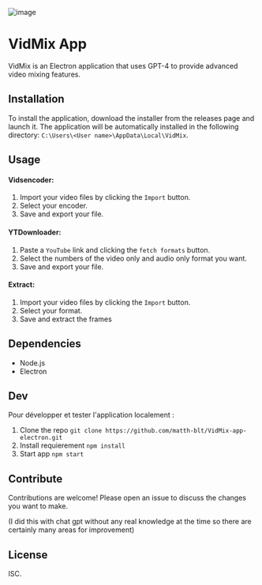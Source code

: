 ![image](https://github.com/user-attachments/assets/db444318-d92c-408d-8e99-efd2a3f07996)


# VidMix App

VidMix is ​​an Electron application that uses GPT-4 to provide advanced video mixing features.

## Installation

To install the application, download the installer from the releases page and launch it. The application will be automatically installed in the following directory: `C:\Users\<User name>\AppData\Local\VidMix`.

## Usage
#### Vidsencoder:
1. Import your video files by clicking the `Import` button.
2. Select your encoder.
3. Save and export your file.
   
#### YTDownloader:
1. Paste a `YouTube` link and clicking the `fetch formats` button.
2. Select the numbers of the video only and audio only format you want.
3. Save and export your file.
   
#### Extract:
1. Import your video files by clicking the `Import` button.
2. Select your format.
3. Save and extract the frames

## Dependencies

- Node.js
- Electron

## Dev

Pour développer et tester l'application localement :

1. Clone the repo `git clone https://github.com/matth-blt/VidMix-app-electron.git`
2. Install requierement `npm install`
3. Start app `npm start`

## Contribute

Contributions are welcome! Please open an issue to discuss the changes you want to make.

(I did this with chat gpt without any real knowledge at the time so there are certainly many areas for improvement)

## License

ISC.
